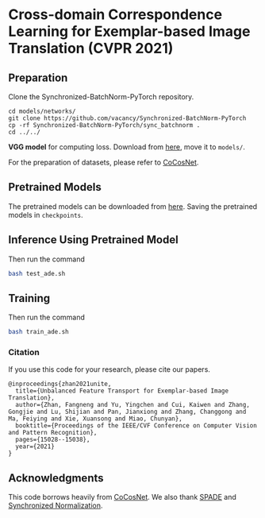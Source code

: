 # Cross-domain Correspondence Learning for Exemplar-based Image Translation (CVPR 2021)

## Preparation
Clone the Synchronized-BatchNorm-PyTorch repository.
```
cd models/networks/
git clone https://github.com/vacancy/Synchronized-BatchNorm-PyTorch
cp -rf Synchronized-BatchNorm-PyTorch/sync_batchnorm .
cd ../../
```

**VGG model** for computing loss. Download from [here](https://drive.google.com/file/d/1fp7DAiXdf0Ay-jANb8f0RHYLTRyjNv4m/view?usp=sharing), move it to `models/`.

For the preparation of datasets, please refer to [CoCosNet](https://github.com/microsoft/CoCosNet).

## Pretrained Models
The pretrained models can be downloaded from [here](https://drive.google.com/file/d/1dqL4i5q7TizLt6zqLzgcKda-7RdKZD48/view?usp=sharing). Saving the pretrained models in `checkpoints`.

## Inference Using Pretrained Model
Then run the command 
````bash
bash test_ade.sh
````

## Training
Then run the command 
````bash
bash train_ade.sh
````

### Citation
If you use this code for your research, please cite our papers.
```
@inproceedings{zhan2021unite,
  title={Unbalanced Feature Transport for Exemplar-based Image Translation},
  author={Zhan, Fangneng and Yu, Yingchen and Cui, Kaiwen and Zhang, Gongjie and Lu, Shijian and Pan, Jianxiong and Zhang, Changgong and Ma, Feiying and Xie, Xuansong and Miao, Chunyan},
  booktitle={Proceedings of the IEEE/CVF Conference on Computer Vision and Pattern Recognition},
  pages={15028--15038},
  year={2021}
}
```

## Acknowledgments
This code borrows heavily from [CoCosNet](https://github.com/microsoft/CoCosNet). We also thank [SPADE](https://github.com/NVlabs/SPADE) and [Synchronized Normalization](https://github.com/vacancy/Synchronized-BatchNorm-PyTorch).
